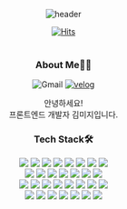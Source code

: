 <div align="center">

![header](https://capsule-render.vercel.app/api?type=waving&color=auto&height=300&section=header&text=Hello!&fontSize=80&desc=Kim%20Unknown&descSize=20&descAlign=55&descAlignY=65&animation=blink)

[![Hits](https://hits.seeyoufarm.com/api/count/incr/badge.svg?url=https%3A%2F%2Fgithub.com%2Fmiji0317&count_bg=%23B2C8DF&title_bg=%236E85B7&icon=smugmug.svg&icon_color=%23E7E7E7&title=hits&edge_flat=false)](https://hits.seeyoufarm.com)
<br/><br/>

### About Me👩‍💻

![Gmail](https://img.shields.io/badge/-mijiunknown@gmail.com-%23F06B66?style=flat&logo=Gmail&logoColor=white)
[![velog](https://img.shields.io/badge/-blog-%2320C997?style=flat&logo=Velog&logoColor=white)](https://velog.io/@kim_unknown_)

안녕하세요!<br/>
프론트엔드 개발자 김미지입니다.

### Tech Stack🛠️

  <img src="https://img.shields.io/badge/Vue.js-4FC08D?style=flat&logo=Vue.js&logoColor=white"/>
  <img src="https://img.shields.io/badge/Vuex-4FC08D?style=flat&logo=Vue.js&logoColor=white"/>
  <img src="https://img.shields.io/badge/Nuxt.js-00DC82?style=flat&logo=Nuxt.js&logoColor=white"/>
  <img src="https://img.shields.io/badge/React-61DAFB?style=flat&logo=React&logoColor=black"/>
  <img src="https://img.shields.io/badge/Next.js-000000?style=flat&logo=Next.js&logoColor=white"/>
  <img src="https://img.shields.io/badge/Javascript-F7DF1E?style=flat&logo=Javascript&logoColor=black"/>
  <img src="https://img.shields.io/badge/Typescript-3178C6?style=flat&logo=Typescript&logoColor=white"/>
  <img src="https://img.shields.io/badge/jQuery-0769AD?style=flat&logo=jQuery&logoColor=white"/>
  <br/>
  <img src="https://img.shields.io/badge/Node.js-339933?style=flat&logo=Node.js&logoColor=white"/>
  <img src="https://img.shields.io/badge/Axios-5A29E4?style=flat&logo=Axios&logoColor=white"/>
  <img src="https://img.shields.io/badge/HTML5-E34F26?style=flat&logo=HTML5&logoColor=white"/>
  <img src="https://img.shields.io/badge/CSS3-1572B6?style=flat&logo=CSS3&logoColor=white"/>
  <img src="https://img.shields.io/badge/Sass/Scss-CC6699?style=flat&logo=Sass&logoColor=white"/>
  <img src="https://img.shields.io/badge/Styled Components-DB7093?style=flat&logo=Styledcomponents&logoColor=white"/>
  <img src="https://img.shields.io/badge/Css Modules-000000?style=flat&logo=css-modules&logoColor=white"/>
  
  <br/>
  <img src="https://img.shields.io/badge/Python-3776AB?style=flat&logo=Python&logoColor=white"/>
  <img src="https://img.shields.io/badge/MySQL-4479A1?style=flat&logo=MySQL&logoColor=white"/>
  <img src="https://img.shields.io/badge/Git-F05032?style=flat&logo=git&logoColor=white"/>
  <img src="https://img.shields.io/badge/GitHub-181717?style=flat&logo=GitHub&logoColor=white"/>
  <img src="https://img.shields.io/badge/GitLab-FC6D26?style=flat&logo=GitLab&logoColor=white"/>
  <img src="https://img.shields.io/badge/Bitbucket-0052CC?style=flat&logo=Bitbucket&logoColor=white"/>
  <img src="https://img.shields.io/badge/Sourcetree-0052CC?style=flat&logo=Sourcetree&logoColor=white"/>
  <img src="https://img.shields.io/badge/VS Code-007ACC?style=flat&logo=Visual Studio Code&logoColor=white"/>
  
  <br/>
  <img src="https://img.shields.io/badge/Bootstrap-7952B3?style=flat&logo=Bootstrap&logoColor=white"/>
  <img src="https://img.shields.io/badge/Bulma-%2300D1B2?style=flat&logo=Bulma&logoColor=white" />
  <img src="https://img.shields.io/badge/Slack-4A154B?style=flat&logo=Slack&logoColor=white"/>
  <img src="https://img.shields.io/badge/Notion-000000?style=flat&logo=Notion&logoColor=white"/>
  <img src="https://img.shields.io/badge/Figma-F24E1E?style=flat&logo=Figma&logoColor=white"/>
  <img src="https://img.shields.io/badge/Adobe XD-FF61F6?style=flat&logo=Adobexd&logoColor=white"/>
  <img src="https://img.shields.io/badge/Postman-FF6C37?style=flat&logo=postman&logoColor=white"/>

</div>
